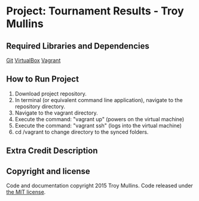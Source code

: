 Project: Tournament Results  - Troy Mullins
==============================================

Required Libraries and Dependencies
-----------------------------------
[Git](http://git-scm.com/downloads)
[VirtualBox](https://www.virtualbox.org/wiki/Downloads)
[Vagrant](https://www.vagrantup.com/downloads)

How to Run Project
------------------
1. Download project repository.
2. In terminal (or equivalent command line application), navigate to the repository directory.
3. Navigate to the vagrant directory.
4. Execute the command: "vagrant up" (powers on the virtual machine)
5. Execute the command: "vagrant ssh" ​(logs into the virtual machine)​
6. cd /vagrant​ to change directory to the s​ynced folders.

Extra Credit Description
------------------------



Copyright and license
---------------------
Code and documentation copyright 2015 Troy Mullins. Code released under [the MIT license](https://github.com/Mullinst/fullstack-nanodegree-vm/blob/master/LICENSE).